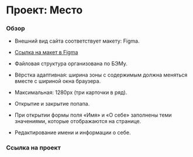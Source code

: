 # Проект: Место

### Обзор
* Внешний вид сайта соответствует макету: Figma.
* [Ссылка на макет в Figma](https://www.figma.com/file/2cn9N9jSkmxD84oJik7xL7/JavaScript.-Sprint-4?node-id=0%3A1)

* Файловая структура организована по БЭМу.

* Вёрстка адаптивная: ширина зоны с содержимым должна меняться вместе с шириной окна браузера. 

* Максимальная: 1280px (три карточки в ряд).

* Открытие и закрытие попапа.

* При открытии формы поля «Имя» и «О себе» заполнены теми значениями, которые отображаются на странице.

* Редактирование имени и информации о себе.

### Ссылка на проект 